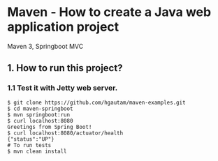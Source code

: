 # Maven - How to create a Java web application project
Maven 3, Springboot  MVC

## 1. How to run this project?

### 1.1 Test it with Jetty web server.
```
$ git clone https://github.com/hgautam/maven-examples.git
$ cd maven-springboot  
$ mvn springboot:run
$ curl localhost:8080
Greetings from Spring Boot!
$ curl localhost:8080/actuator/health
{"status":"UP"}
# To run tests
$ mvn clean install 
```